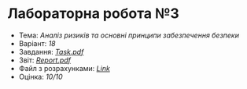 # Лабораторна робота №3

- Тема: *Аналіз ризиків та основні принципи забезпечення безпеки*
- Варіант: *18*
- Завдання: [*Task.pdf*](./Task.pdf)
- Звіт: [*Report.pdf*](./Report.pdf)
- Файл з розрахунками: [*Link*](./Calculations.xlsx)
- Оцінка: *10/10*